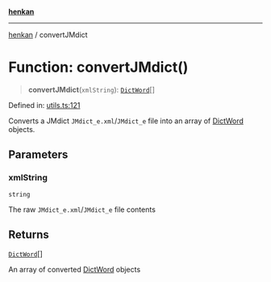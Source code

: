 [**henkan**](../README.md)

***

[henkan](../README.md) / convertJMdict

# Function: convertJMdict()

> **convertJMdict**(`xmlString`): [`DictWord`](../interfaces/DictWord.md)[]

Defined in: [utils.ts:121](https://github.com/Ronokof/Henkan/blob/98f666aefeafaf05969bb220cc1183df13aaacbd/src/utils.ts#L121)

Converts a JMdict `JMdict_e.xml`/`JMdict_e` file into an array of [DictWord](../interfaces/DictWord.md) objects.

## Parameters

### xmlString

`string`

The raw `JMdict_e.xml`/`JMdict_e` file contents

## Returns

[`DictWord`](../interfaces/DictWord.md)[]

An array of converted [DictWord](../interfaces/DictWord.md) objects
